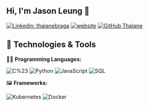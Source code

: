 ## Hi, I'm Jason Leung 👋

[![Linkedin: thaianebraga](https://img.shields.io/badge/-Jason%20Leung-blue?style=flat-square&logo=Linkedin&logoColor=white&link=https://www.linkedin.com/in/jasonlws/)](https://www.linkedin.com/in/jasonlws/)
[![website](https://img.shields.io/badge/Website-46a2f1.svg?&style=flat-square&logo=Google-Chrome&logoColor=white&link=https://www.jasonlws.com/)](https://www.jasonlws.com/)
[![GitHub Thaiane](https://img.shields.io/github/followers/jasonlws?label=follow&style=social)](https://github.com/jasonlws)



## 🔧 Technologies & Tools

🧑‍💻 **Programming Languages:**

![C%23](https://custom-icon-badges.demolab.com/badge/Code-C%23-informational?style=flat&logo=cshrp&logoColor=white&color=6aa6f8)
![Python](https://img.shields.io/badge/Code-Python-informational?style=flat&logo=python&logoColor=white&color=6aa6f8)
![JavaScript](https://img.shields.io/badge/Code-javascript-informational?style=flat&logo=javascript&logoColor=white&color=6aa6f8)
![SQL](https://img.shields.io/badge/Code-SQL-informational?style=flat&logo=sql&logoColor=white&color=6aa6f8)

🖼️ **Frameworks:**

![Kubernetes](https://img.shields.io/badge/Tools-Kubernetes-informational?style=flat&logo=kubernetes&logoColor=white&color=6aa6f8)
![Docker](https://img.shields.io/badge/Tools-Docker-informational?style=flat&logo=docker&logoColor=white&color=6aa6f8)

<!--
**jasonlws/jasonlws** is a ✨ _special_ ✨ repository because its `README.md` (this file) appears on your GitHub profile.
<a href="https://github.com/anuraghazra/github-readme-stats"><img align="center" src="https://github-readme-stats.vercel.app/api/top-langs/?username=jasonlws&layout=compact&theme=buefy&hide_border=true" /></a>


Here are some ideas to get you started:

- 🔭 I’m currently working on ...
- 🌱 I’m currently learning ...
- 👯 I’m looking to collaborate on ...
- 🤔 I’m looking for help with ...
- 💬 Ask me about ...
- 📫 How to reach me: ...
- 😄 Pronouns: ...
- ⚡ Fun fact: ...
-->
